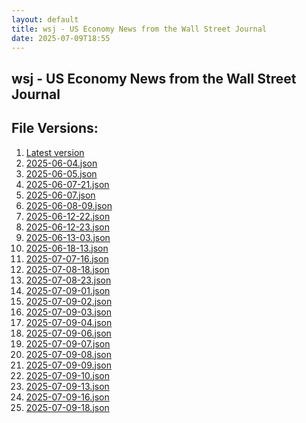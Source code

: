 ```yaml
---
layout: default
title: wsj - US Economy News from the Wall Street Journal
date: 2025-07-09T18:55
---
```


## wsj - US Economy News from the Wall Street Journal

<div id="data-chart"></div>
<div id="data-table"></div>
<script>
document.addEventListener('DOMContentLoaded', function(){
  document.getElementById('data-table').textContent = 'This source isn't supported for tables yet.';
});
</script>

## File Versions:
1. [Latest version](./latest.json)
2. [2025-06-04.json](./2025-06-04.json)
3. [2025-06-05.json](./2025-06-05.json)
4. [2025-06-07-21.json](./2025-06-07-21.json)
5. [2025-06-07.json](./2025-06-07.json)
6. [2025-06-08-09.json](./2025-06-08-09.json)
7. [2025-06-12-22.json](./2025-06-12-22.json)
8. [2025-06-12-23.json](./2025-06-12-23.json)
9. [2025-06-13-03.json](./2025-06-13-03.json)
10. [2025-06-18-13.json](./2025-06-18-13.json)
11. [2025-07-07-16.json](./2025-07-07-16.json)
12. [2025-07-08-18.json](./2025-07-08-18.json)
13. [2025-07-08-23.json](./2025-07-08-23.json)
14. [2025-07-09-01.json](./2025-07-09-01.json)
15. [2025-07-09-02.json](./2025-07-09-02.json)
16. [2025-07-09-03.json](./2025-07-09-03.json)
17. [2025-07-09-04.json](./2025-07-09-04.json)
18. [2025-07-09-06.json](./2025-07-09-06.json)
19. [2025-07-09-07.json](./2025-07-09-07.json)
20. [2025-07-09-08.json](./2025-07-09-08.json)
21. [2025-07-09-09.json](./2025-07-09-09.json)
22. [2025-07-09-10.json](./2025-07-09-10.json)
23. [2025-07-09-13.json](./2025-07-09-13.json)
24. [2025-07-09-16.json](./2025-07-09-16.json)
25. [2025-07-09-18.json](./2025-07-09-18.json)
